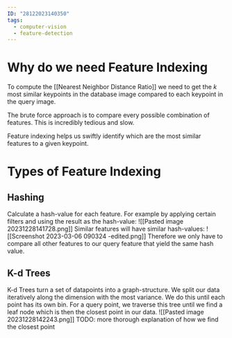 ```yaml
---
ID: "28122023140350"
tags:
  - computer-vision
  - feature-detection
---
```

# Why do we need Feature Indexing
To compute the [[Nearest Neighbor Distance Ratio]] we need to get the $k$ most similar keypoints in the database image compared to each keypoint in the query image.

The brute force approach is to compare every possible combination of features. This is incredibly tedious and slow.

Feature indexing helps us swiftly identify which are the most similar features to a given keypoint.

# Types of Feature Indexing
## Hashing
Calculate a hash-value for each feature. For example by applying certain filters and using the result as the hash-value:
![[Pasted image 20231228141728.png]]
Similar features will have similar hash-values:
![[Screenshot 2023-03-06 090324 -edited.png]]
Therefore we only have to compare all other features to our query feature that yield the same hash value.
## K-d Trees
K-d Trees turn a set of datapoints into a graph-structure. We split our data iteratively along the dimension with the most variance. We do this until each point has its own bin. For a query point, we traverse this tree until we find a leaf node which is then the closest point in our data.
![[Pasted image 20231228142243.png]]
TODO: more thorough explanation of how we find the closest point
